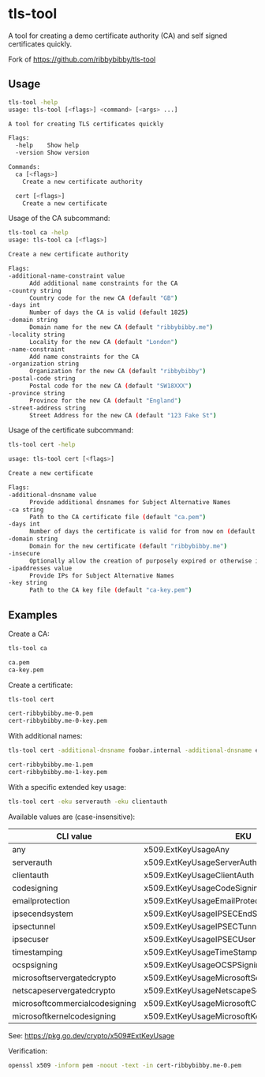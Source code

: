 # tls-tool

A tool for creating a demo certificate authority (CA) and self signed certificates quickly.

Fork of https://github.com/ribbybibby/tls-tool

## Usage

```bash
tls-tool -help
usage: tls-tool [<flags>] <command> [<args> ...]

A tool for creating TLS certificates quickly

Flags:
  -help    Show help
  -version Show version

Commands:
  ca [<flags>]
    Create a new certificate authority

  cert [<flags>]
    Create a new certificate
```

Usage of the CA subcommand:

```bash
tls-tool ca -help
usage: tls-tool ca [<flags>]

Create a new certificate authority

Flags:
-additional-name-constraint value
      Add additional name constraints for the CA
-country string
      Country code for the new CA (default "GB")
-days int
      Number of days the CA is valid (default 1825)
-domain string
      Domain name for the new CA (default "ribbybibby.me")
-locality string
      Locality for the new CA (default "London")
-name-constraint
      Add name constraints for the CA
-organization string
      Organization for the new CA (default "ribbybibby")
-postal-code string
      Postal code for the new CA (default "SW18XXX")
-province string
      Province for the new CA (default "England")
-street-address string
      Street Address for the new CA (default "123 Fake St")
```

Usage of the certificate subcommand:

```bash
tls-tool cert -help

usage: tls-tool cert [<flags>]

Create a new certificate

Flags:
-additional-dnsname value
      Provide additional dnsnames for Subject Alternative Names
-ca string
      Path to the CA certificate file (default "ca.pem")
-days int
      Number of days the certificate is valid for from now on (default 365)
-domain string
      Domain for the new certificate (default "ribbybibby.me")
-insecure
      Optionally allow the creation of purposely expired or otherwise invalid certs
-ipaddresses value
      Provide IPs for Subject Alternative Names
-key string
      Path to the CA key file (default "ca-key.pem")
```

## Examples

Create a CA:

```bash
tls-tool ca

ca.pem
ca-key.pem
```

Create a certificate:

```bash
tls-tool cert

cert-ribbybibby.me-0.pem
cert-ribbybibby.me-0-key.pem
```

With additional names:

```bash
tls-tool cert -additional-dnsname foobar.internal -additional-dnsname example.internal

cert-ribbybibby.me-1.pem
cert-ribbybibby.me-1-key.pem
```

With a specific extended key usage:

```bash
tls-tool cert -eku serverauth -eku clientauth
```

Available values are (case-insensitive):

| CLI value                           | EKU                                             |
|-------------------------------------|-------------------------------------------------|
| any                                 | x509.ExtKeyUsageAny                             |
| serverauth                          | x509.ExtKeyUsageServerAuth                      |
| clientauth                          | x509.ExtKeyUsageClientAuth                      |
| codesigning                         | x509.ExtKeyUsageCodeSigning                     |
| emailprotection                     | x509.ExtKeyUsageEmailProtection                 |
| ipsecendsystem                      | x509.ExtKeyUsageIPSECEndSystem                  |
| ipsectunnel                         | x509.ExtKeyUsageIPSECTunnel                     |
| ipsecuser                           | x509.ExtKeyUsageIPSECUser                       |
| timestamping                        | x509.ExtKeyUsageTimeStamping                    |
| ocspsigning                         | x509.ExtKeyUsageOCSPSigning                     |
| microsoftservergatedcrypto          | x509.ExtKeyUsageMicrosoftServerGatedCrypto      |
| netscapeservergatedcrypto           | x509.ExtKeyUsageNetscapeServerGatedCrypto       |
| microsoftcommercialcodesigning      | x509.ExtKeyUsageMicrosoftCommercialCodeSigning  |
| microsoftkernelcodesigning          | x509.ExtKeyUsageMicrosoftKernelCodeSigning      |

See: https://pkg.go.dev/crypto/x509#ExtKeyUsage

Verification:

```bash
openssl x509 -inform pem -noout -text -in cert-ribbybibby.me-0.pem
```
